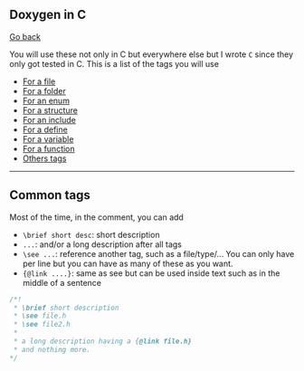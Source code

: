 ## Doxygen in C

[Go back](..)

You will use these not only in C but everywhere else
but I wrote ``C`` since they only got tested in C.
This is a list of the tags you will use

* [For a file](tags/file.md)
* [For a folder](tags/folder.md)
* [For an enum](tags/enum.md)
* [For a structure](tags/structure.md)
* [For an include](tags/include.md)
* [For a define](tags/define.md)
* [For a variable](tags/variable.md)
* [For a function](tags/function.md)
* [Others tags](tags/others.md)

<hr class="sr">

## Common tags

Most of the time, in the comment, you can add

* ``\brief short desc``: short description
* `...`: and/or a long description after all tags
* ``\see ...``: reference another tag, such as a file/type/...
  You can only have per line but you can have as many of these as you want.
* ``{@link ....}``: same as see but can be used inside text
  such as in the middle of a sentence

```c
/*!
 * \brief short description
 * \see file.h
 * \see file2.h
 *
 * a long description having a {@link file.h}
 * and nothing more.
*/
```
